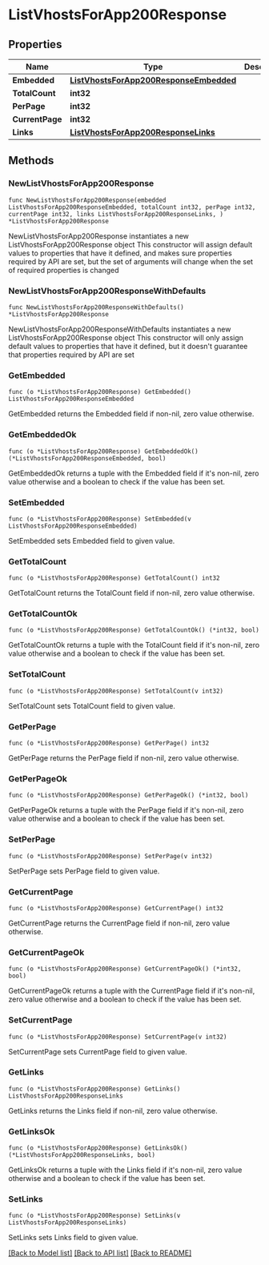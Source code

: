 # ListVhostsForApp200Response

## Properties

Name | Type | Description | Notes
------------ | ------------- | ------------- | -------------
**Embedded** | [**ListVhostsForApp200ResponseEmbedded**](ListVhostsForApp200ResponseEmbedded.md) |  | 
**TotalCount** | **int32** |  | 
**PerPage** | **int32** |  | 
**CurrentPage** | **int32** |  | 
**Links** | [**ListVhostsForApp200ResponseLinks**](ListVhostsForApp200ResponseLinks.md) |  | 

## Methods

### NewListVhostsForApp200Response

`func NewListVhostsForApp200Response(embedded ListVhostsForApp200ResponseEmbedded, totalCount int32, perPage int32, currentPage int32, links ListVhostsForApp200ResponseLinks, ) *ListVhostsForApp200Response`

NewListVhostsForApp200Response instantiates a new ListVhostsForApp200Response object
This constructor will assign default values to properties that have it defined,
and makes sure properties required by API are set, but the set of arguments
will change when the set of required properties is changed

### NewListVhostsForApp200ResponseWithDefaults

`func NewListVhostsForApp200ResponseWithDefaults() *ListVhostsForApp200Response`

NewListVhostsForApp200ResponseWithDefaults instantiates a new ListVhostsForApp200Response object
This constructor will only assign default values to properties that have it defined,
but it doesn't guarantee that properties required by API are set

### GetEmbedded

`func (o *ListVhostsForApp200Response) GetEmbedded() ListVhostsForApp200ResponseEmbedded`

GetEmbedded returns the Embedded field if non-nil, zero value otherwise.

### GetEmbeddedOk

`func (o *ListVhostsForApp200Response) GetEmbeddedOk() (*ListVhostsForApp200ResponseEmbedded, bool)`

GetEmbeddedOk returns a tuple with the Embedded field if it's non-nil, zero value otherwise
and a boolean to check if the value has been set.

### SetEmbedded

`func (o *ListVhostsForApp200Response) SetEmbedded(v ListVhostsForApp200ResponseEmbedded)`

SetEmbedded sets Embedded field to given value.


### GetTotalCount

`func (o *ListVhostsForApp200Response) GetTotalCount() int32`

GetTotalCount returns the TotalCount field if non-nil, zero value otherwise.

### GetTotalCountOk

`func (o *ListVhostsForApp200Response) GetTotalCountOk() (*int32, bool)`

GetTotalCountOk returns a tuple with the TotalCount field if it's non-nil, zero value otherwise
and a boolean to check if the value has been set.

### SetTotalCount

`func (o *ListVhostsForApp200Response) SetTotalCount(v int32)`

SetTotalCount sets TotalCount field to given value.


### GetPerPage

`func (o *ListVhostsForApp200Response) GetPerPage() int32`

GetPerPage returns the PerPage field if non-nil, zero value otherwise.

### GetPerPageOk

`func (o *ListVhostsForApp200Response) GetPerPageOk() (*int32, bool)`

GetPerPageOk returns a tuple with the PerPage field if it's non-nil, zero value otherwise
and a boolean to check if the value has been set.

### SetPerPage

`func (o *ListVhostsForApp200Response) SetPerPage(v int32)`

SetPerPage sets PerPage field to given value.


### GetCurrentPage

`func (o *ListVhostsForApp200Response) GetCurrentPage() int32`

GetCurrentPage returns the CurrentPage field if non-nil, zero value otherwise.

### GetCurrentPageOk

`func (o *ListVhostsForApp200Response) GetCurrentPageOk() (*int32, bool)`

GetCurrentPageOk returns a tuple with the CurrentPage field if it's non-nil, zero value otherwise
and a boolean to check if the value has been set.

### SetCurrentPage

`func (o *ListVhostsForApp200Response) SetCurrentPage(v int32)`

SetCurrentPage sets CurrentPage field to given value.


### GetLinks

`func (o *ListVhostsForApp200Response) GetLinks() ListVhostsForApp200ResponseLinks`

GetLinks returns the Links field if non-nil, zero value otherwise.

### GetLinksOk

`func (o *ListVhostsForApp200Response) GetLinksOk() (*ListVhostsForApp200ResponseLinks, bool)`

GetLinksOk returns a tuple with the Links field if it's non-nil, zero value otherwise
and a boolean to check if the value has been set.

### SetLinks

`func (o *ListVhostsForApp200Response) SetLinks(v ListVhostsForApp200ResponseLinks)`

SetLinks sets Links field to given value.



[[Back to Model list]](../README.md#documentation-for-models) [[Back to API list]](../README.md#documentation-for-api-endpoints) [[Back to README]](../README.md)


